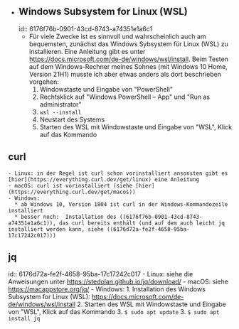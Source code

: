 - ## Windows Subsystem for Linux (WSL)
  id:: 6176f76b-0901-43cd-8743-a74351e1a6c1
	- Für viele Zwecke ist es sinnvoll und wahrscheinlich auch am bequemsten, zunächst das Windows Sybsystem für Linux (WSL) zu installieren. Eine Anleitung gibt es unter https://docs.microsoft.com/de-de/windows/wsl/install. Beim Testen auf dem Windows-Rechner meines Sohnes (mit Windows 10 Home, Version 21H1) musste ich aber etwas anders als dort beschrieben vorgehen:
	  1. Windowstaste und Eingabe von "PowerShell"
	  2. Rechtsklick auf "Windows PowerShell – App" und "Run as administrator"
	  3. `wsl --install`
	  4. Neustart des Systems
	  5. Starten des WSL mit Windowstaste und Eingabe von "WSL", Klick auf das Kommando
## curl
	- Linux: in der Regel ist curl schon vorinstalliert ansonsten gibt es [hier](https://everything.curl.dev/get/linux) eine Anleitung
	- macOS: curl ist vorinstalliert (siehe [hier](https://everything.curl.dev/get/macos))
	- Windows: 
	  * ab Windows 10, Version 1804 ist curl in der Windows-Kommandozeile installiert
	  * besser noch:  Installation des ((6176f76b-0901-43cd-8743-a74351e1a6c1)), das curl bereits enthält (und auf dem auch leicht jq installiert werden kann, siehe ((6176d72a-fe2f-4658-95ba-17c17242c017)))
## jq
id:: 6176d72a-fe2f-4658-95ba-17c17242c017
	- Linux: siehe die Anweisungen unter https://stedolan.github.io/jq/download/
	- macOS: siehe https://macappstore.org/jq/
	- Windows:
	  1. Installation des Windows Subsystem for Linux (WSL): https://docs.microsoft.com/de-de/windows/wsl/install 
	  2. Starten des WSL mit Windowstaste und Eingabe von "WSL", Klick auf das Kommando
	  3. `$ sudo apt update`
	  3. `$ sudo apt install jq`